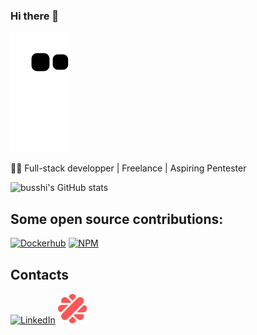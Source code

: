 ### Hi there 👋

![snake gif](https://github.com/SingularisArt/SingularisArt/blob/output/github-contribution-grid-snake.svg)

👨‍💻 Full-stack developper | Freelance | Aspiring Pentester

![busshi's GitHub stats](https://github-readme-stats.vercel.app/api?username=busshi&show_icons=true&theme=gruvbox)


Some open source contributions:
---

[![Dockerhub](https://img.icons8.com/fluency/48/null/docker.png)](https://hub.docker.com/u/busshi)
[![NPM](https://img.icons8.com/color/48/null/npm.png)](https://www.npmjs.com/search?q=busshi)


Contacts
---
[![LinkedIn](https://img.icons8.com/fluency/64/null/linkedin.png)](https://www.linkedin.com/in/alexandre-dubar/)
[![Malt](https://github.com/busshi/busshi/blob/main/assets/malt.png)](https://www.malt.fr/profile/alexandredubar)


